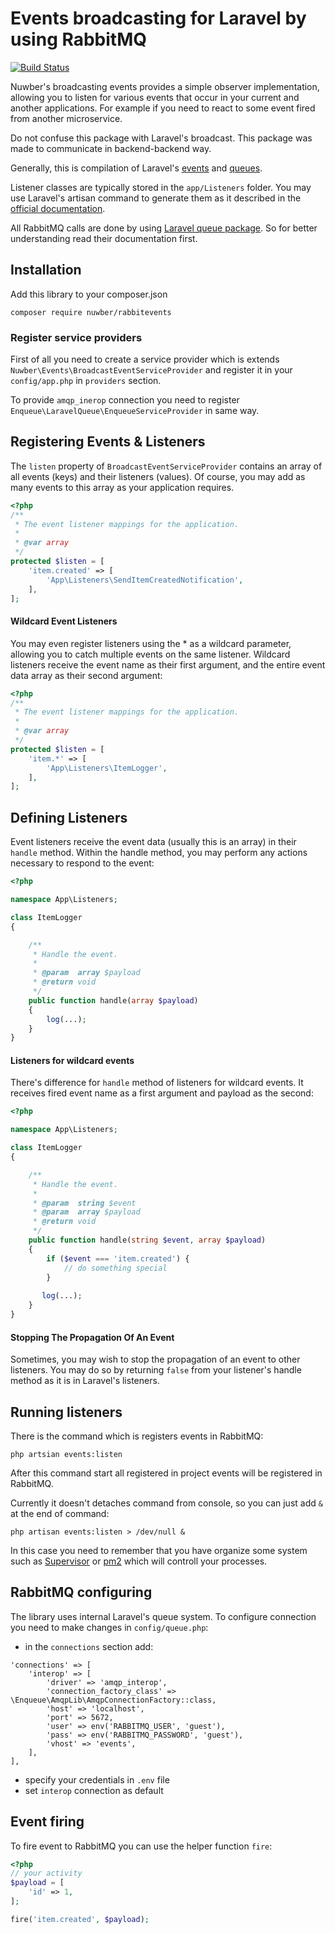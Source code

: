 # Events broadcasting for Laravel by using RabbitMQ

[![Build Status](https://travis-ci.org/nuwber/rabbitevents.svg?branch=master)](https://travis-ci.org/nuwber/rabbitevents)

Nuwber's broadcasting events provides a simple observer implementation, allowing you to listen for various events that occur in your current and another applications. For example if you need to react to some event fired from another microservice. 

Do not confuse this package with Laravel's broadcast. This package was made to communicate in backend-backend way.
 
Generally, this is compilation of Laravel's [events](https://laravel.com/docs/events) and [queues](https://laravel.com/docs/queues).

Listener classes are typically stored in the `app/Listeners` folder. You may use Laravel's artisan command to generate them as it described in the [official documentation](https://laravel.com/docs/events).


All RabbitMQ calls are done by using [Laravel queue package](https://github.com/php-enqueue/laravel-queue). So for better understanding read their documentation first.

## Installation
Add this library to your composer.json

```
composer require nuwber/rabbitevents
```

### Register service providers

First of all you need to create a service provider which is extends `Nuwber\Events\BroadcastEventServiceProvider` 
and register it in your `config/app.php` in `providers` section.

To provide `amqp_inerop` connection you need to register `Enqueue\LaravelQueue\EnqueueServiceProvider` in same way.

## Registering Events & Listeners

The `listen` property of `BroadcastEventServiceProvider` contains an array of all events (keys) and their listeners (values). Of course, you may add as many events to this array as your application requires.

```php
<?php
/**
 * The event listener mappings for the application.
 *
 * @var array
 */
protected $listen = [
    'item.created' => [
        'App\Listeners\SendItemCreatedNotification',
    ],
];
```

#### Wildcard Event Listeners


You may even register listeners using the * as a wildcard parameter, allowing you to catch multiple events on the same listener. Wildcard listeners receive the event name as their first argument, and the entire event data array as their second argument:

```php
<?php
/**
 * The event listener mappings for the application.
 *
 * @var array
 */
protected $listen = [
    'item.*' => [
        'App\Listeners\ItemLogger',
    ],
];
```

## Defining Listeners

Event listeners receive the event data (usually this is an array) in their `handle` method. Within the handle method, you may perform any actions necessary to respond to the event:

```php
<?php

namespace App\Listeners;

class ItemLogger
{

    /**
     * Handle the event.
     *
     * @param  array $payload
     * @return void
     */
    public function handle(array $payload)
    {
        log(...);
    }
}
```

#### Listeners for wildcard events

There's difference for `handle` method of listeners for wildcard events. It receives fired event name as a first argument and payload as the second:

```php
<?php

namespace App\Listeners;

class ItemLogger
{

    /**
     * Handle the event.
     *
     * @param  string $event
     * @param  array $payload
     * @return void
     */
    public function handle(string $event, array $payload)
    {
    	if ($event === 'item.created') {
    		// do something special
    	}
    	
       log(...);
    }
}
```

#### Stopping The Propagation Of An Event

Sometimes, you may wish to stop the propagation of an event to other listeners. You may do so by returning `false` from your listener's handle method as it is in Laravel's listeners.

## Running listeners

There is the command which is registers events in RabbitMQ:

```
php artsian events:listen
```

After this command start all registered in project events will be registered in RabbitMQ.

Currently it doesn't detaches command from console, so you can just add `&` at the end of command:

```
php artisan events:listen > /dev/null &
```

In this case you need to remember that you have organize some system such as [Supervisor](http://supervisord.org/) or [pm2](http://pm2.keymetrics.io/) which will controll your processes.

## RabbitMQ configuring

The library uses internal Laravel's queue system. To configure connection you need to make changes in `config/queue.php`:

-  in the `connections` section add:

```
'connections' => [
    'interop' => [
        'driver' => 'amqp_interop',
        'connection_factory_class' => \Enqueue\AmqpLib\AmqpConnectionFactory::class,
        'host' => 'localhost',
        'port' => 5672,
        'user' => env('RABBITMQ_USER', 'guest'),
        'pass' => env('RABBITMQ_PASSWORD', 'guest'),
        'vhost' => 'events',
    ],
], 
```
- specify your credentials in `.env` file
- set `interop` connection as default

## Event firing

To fire event to RabbitMQ you can use the helper function `fire`:

```php
<?php
// your activity
$payload = [
    'id' => 1,
];

fire('item.created', $payload);
```
